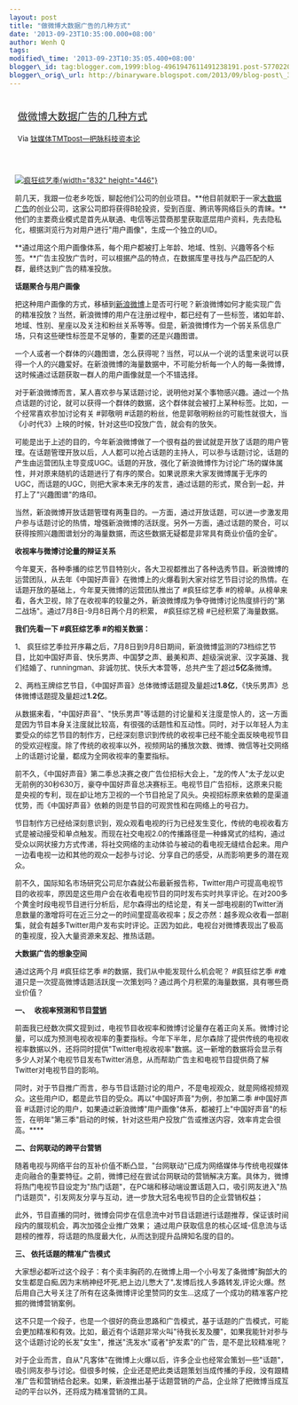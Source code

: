 ```yaml
--- 
layout: post 
title: "做微博大数据广告的几种方式" 
date: '2013-09-23T10:35:00.000+08:00' 
author: Wenh Q
tags:
modified\_time: '2013-09-23T10:35:05.400+08:00' 
blogger\_id: tag:blogger.com,1999:blog-4961947611491238191.post-5770220043484598671
blogger\_orig\_url: http://binaryware.blogspot.com/2013/09/blog-post\_3889.html
---
```

<div style="margin: 10px; padding: 5px;">

<div style="font-size: 18px;">

[做微博大数据广告的几种方式](http://www.tmtpost.com/64816.html)

</div>

<div style="font-size: 13px;">

Via [钛媒体TMTpost—把脉科技资本论](http://www.tmtpost.com/)

</div>

</div>

<div style="font-size: 13px; padding: 15px 0 10px 10px;">

[![疯狂综艺季](http://www.socialmouths.cn/wp-content/uploads/2013/09/%E7%96%AF%E7%8B%82%E7%BB%BC%E8%89%BA%E5%AD%A3.jpg){width="832"
height="446"}](http://www.socialmouths.cn/wp-content/uploads/2013/09/%E7%96%AF%E7%8B%82%E7%BB%BC%E8%89%BA%E5%AD%A3.jpg)



前几天，我跟一位老乡吃饭，聊起他们公司的创业项目。**他目前就职于一家[大数据](http://www.tmtpost.com/tag/%E5%A4%A7%E6%95%B0%E6%8D%AE "查看 大数据 中的全部文章")[广告](http://www.tmtpost.com/tag/%E5%B9%BF%E5%91%8A "查看 广告 中的全部文章")的创业公司，这家公司即将获得B轮投资，受到百度、腾讯等网络巨头的青睐。**他们的主要商业模式是首先从联通、电信等运营商那里获取底层用户资料，先去隐私化，根据浏览行为对用户进行"用户画像"，生成一个独立的UID。

**通过用这个用户画像体系，每个用户都被打上年龄、地域、性别、兴趣等各个标签。**广告主投放广告时，可以根据产品的特点，在数据库里寻找与产品匹配的人群，最终达到广告的精准投放。



**话题聚合与用户画像**

把这种用户画像的方式，移植到[新浪](http://www.tmtpost.com/tag/sina "查看 新浪 中的全部文章")[微博](http://www.tmtpost.com/tag/weiboke "查看 微博 中的全部文章")上是否可行呢？新浪微博如何才能实现广告的精准投放？当然，新浪微博的用户在注册过程中，都已经有了一些标签，诸如年龄、地域、性别、星座以及关注和粉丝关系等等。但是，新浪微博作为一个弱关系信息广场，只有这些硬性标签是不足够的，重要的还是兴趣图谱。

一个人或者一个群体的兴趣图谱，怎么获得呢？当然，可以从一个说的话里来说可以获得一个人的兴趣爱好。在新浪微博的海量数据中，不可能分析每一个人的每一条微博，这时候通过话题获取一群人的用户画像就是一个不错选择。

对于新浪微博而言，某人喜欢参与某话题讨论，说明他对某个事物感兴趣。通过一个热点话题的讨论，就可以获得一个群体的数据，这个群体就会被打上某种标签。比如，一个经常喜欢参加讨论有关
#郭敬明
#话题的粉丝，他是郭敬明粉丝的可能性就很大，当《小时代3》上映的时候，针对这些ID投放广告，就会有的放矢。

可能是出于上述的目的，今年新浪微博做了一个很有益的尝试就是开放了话题的用户管理。在话题管理开放以后，人人都可以抢占话题的主持人，可以参与话题讨论，话题的产生由运营团队主导变成UGC。话题的开放，强化了新浪微博作为讨论广场的媒体属性，并对原来随机的话题进行了有序的聚合。如果说原来大家发微博属于无序的UGC，而话题的UGC，则把大家本来无序的发言，通过话题的形式，聚合到一起，并打上了"兴趣图谱"的烙印。

当然，新浪微博开放话题管理有两重目的。一方面，通过开放话题，可以进一步激发用户参与话题讨论的热情，增强新浪微博的活跃度。另外一方面，通过话题的聚合，可以获得按照兴趣图谱划分的海量数据，而这些数据无疑都是非常具有商业价值的金矿。



**收视率与微博讨论量的辩证关系**



今年夏天，各种季播的综艺节目特别火，各大卫视都推出了各种选秀节目。新浪微博的运营团队，从去年《中国好声音》在微博上的火爆看到大家对综艺节目讨论的热情。在话题开放的基础上，今年夏天微博的运营团队推出了
#疯狂综艺季
#的榜单。从榜单来看，各大卫视，除了在收视率的较量之外，新浪微博成为争夺微博讨论热度排行的"第二战场"。通过7月8日-9月8日两个月的积累，
#疯狂综艺榜
#已经积累了海量数据。



**我们先看一下
#疯狂综艺季
#的相关数据：**



1、
疯狂综艺季拉开序幕之后，7月8日到9月8日期间，新浪微博监测的73档综艺节目，比如中国好声音、快乐男声、中国梦之声、最美和声、超级演说家、汉字英雄、我们结婚了、runningman、非诚勿扰、快乐大本营等，总共产生了超过**5亿**条微博。

2、两档王牌综艺节目，《中国好声音》总体微博话题提及量超过**1.8亿**，《快乐男声》总体微博话题提及量超过**1.2亿**。

从数据来看，"中国好声音"、"快乐男声"等话题的讨论量和关注度是惊人的，这一方面是因为节目本身关注度就比较高，有很强的话题性和互动性。同时，对于以年轻人为主要受众的综艺节目的制作方，已经深刻意识到传统的收视率已经不能全面反映电视节目的受欢迎程度。除了传统的收视率以外，视频网站的播放次数、微博、微信等社交网络上的话题讨论量，都成为全网收视率的重要指标。

前不久，《中国好声音》第二季总决赛之夜广告位招标大会上，"龙的传人"太子龙以史无前例的30秒630万，豪夺中国好声音总决赛标王。电视节目广告招标，这原来只能是央视的专利，现在却让地方卫视的一个节目抢足了风头。央视招标原来依赖的是渠道优势，而《中国好声音》依赖的则是节目的可观赏性和在网络上的号召力。

节目制作方已经给深刻意识到，观众观看电视的行为已经发生变化，传统的电视收看方式是被动接受和单点触发。而现在社交电视2.0的传播路径是一种蜂窝式的结构，通过受众以网状接力方式传递，将社交网络的主动体验与被动的看电视无缝结合起来。用户一边看电视一边和其他的观众一起参与讨论、分享自己的感受，从而影响更多的潜在观众。

前不久，国际知名市场研究公司尼尔森就公布最新报告称，Twitter用户可提高电视节目的收视率，原因是这些用户会在收看电视节目的同时发布实时共享评论。在对200多个黄金时段电视节目进行分析后，尼尔森得出的结论是，有关一部电视剧的Twitter消息数量的激增将可在近三分之一的时间里提高收视率；反之亦然：越多观众收看一部剧集，就会有越多Twitter用户发布实时评论。正因为如此，电视台对微博表现出了极高的重视度，投入大量资源来发起、推热话题。



**大数据广告的想象空间**

通过这两个月
#疯狂综艺季
#的数据，我们从中能发现什么机会呢？
#疯狂综艺季
#难道只是一次提高微博话题活跃度一次策划吗？通过两个月积累的海量数据，具有哪些商业价值？



**一、
  收视率预测和节目[营销](http://www.tmtpost.com/tag/%E8%90%A5%E9%94%80 "查看 营销 中的全部文章")**

前面我已经数次撰文提到过，电视节目收视率和微博讨论量存在着正向关系。微博讨论量，可以成为预测电视收视率的重要指标。今年下半年，尼尔森除了提供传统的电视收视率数据以外，还将同时提供"Twitter电视收视率"数据。这一新增的数据将会显示有多少人对某个电视节目发布Twitter消息，从而帮助广告主和电视节目提供商了解Twitter对电视节目的影响。

同时，对于节目推广而言，参与节目话题讨论的用户，不是电视观众，就是网络视频观众。这些用户ID，都是此节目的受众。再以"中国好声音"为例，参加第二季
#中国好声音
#话题讨论的用户，如果通过新浪微博"用户画像"体系，都被打上"中国好声音"的标签，在明年"第三季"启动的时候，针对这些用户投放广告或推送内容，效率肯定会很高。****



**二、台网联动的跨平台营销**

随着电视与网络平台的互补价值不断凸显，"台网联动"已成为网络媒体与传统电视媒体走向融合的重要特征。之前，微博已经在尝试台网联动的营销解决方案。具体为，微博将热门电视节目设定为"热门话题"，在PC端和移动端设置话题入口，吸引网友进入"热门话题页"，引发网友分享与互动，进一步放大冠名电视节目的企业营销权益；

此外，节目直播的同时，微博会同步在信息流中对节目话题进行话题推荐，保证该时间段内的展现机会，再次加强企业推广效果；
通过用户获取信息的核心区域-信息流与话题榜的推荐，将话题的热度最大化，从而达到提升品牌知名度的目的。



**三、 依托话题的精准广告模式**

大家想必都听过这个段子：有个卖丰胸药的,在微博上用一个小号发了条微博"胸部大的女生都是白痴,因为末梢神经坏死,把上边儿憋大了",发博后找人多路转发,评论火爆。然后用自己大号关注了所有在这条微博评论里赞同的女生…这成了一个成功的精准客户挖掘的微博营销案例。

这不只是一个段子，也是一个很好的商业思路和广告模式，基于话题的广告模式，可能会更加精准和有效。比如，最近有个话题非常火叫"待我长发及腰"，如果我能针对参与这个话题讨论的长发"女生"，推送"洗发水"或者"护发素"的广告，是不是比较精准呢？

对于企业而言，自从"凡客体"在微博上火爆以后，许多企业也经常会策划一些"话题"，吸引网友参与讨论。但很多时候，企业还是把此类话题策划当成传播的手段，没有跟精准广告和营销结合起来。如果，新浪推出基于话题营销的产品，企业除了把微博当成互动的平台以外，还将成为精准营销的工具。

</div>
